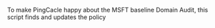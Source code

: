 To make PingCacle happy about the MSFT baseline Domain Audit, this script finds and updates the policy